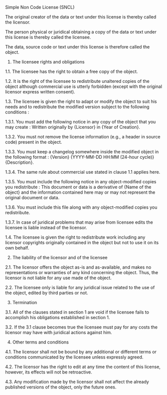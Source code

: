 

Simple Non Code License (SNCL)

The original creator of the data or text under this license is thereby called the licensor.

The person physical or juridical obtaining a copy of the data or text under this license is thereby called the licensee.

The data, source code or text under this license is therefore called the object.

1. The licensee rights and obligations

1.1. The licensee has the right to obtain a free copy of the object.

1.2. It is the right of the licensee to redistribute unaltered copies of the object although commercial use is utterly forbidden (except with the original licensor express written consent).

1.3. The licensee is given the right to adapt or modify the object to suit his needs and to redistribute the modified version subject to the following conditions :

1.3.1. You must add the following notice in any copy of the object that you may create : Written originally by {Licensor} in {Year of Creation}.

1.3.2. You must not remove the license information (e.g., a header in source code) present in the object.

1.3.3. You must keep a changelog somewhere inside the modified object in the following format : {Version} {YYYY-MM-DD HH:MM (24-hour cycle)} {Description}.

1.3.4. The same rule about commercial use stated in clause 1.1 applies here.

1.3.5. You must include the following notice in any object-modified copies you redistribute : This document or data is a derivative of {Name of the object} and the information contained here may or may not represent the original document or data.

1.3.6. You must include this file along with any object-modified copies you redistribute.

1.3.7. In case of juridical problems that may arise from licensee edits the licensee is liable instead of the licensor.

1.4. The licensee is given the right to redistribute work including any licensor copyrights originally contained in the object but not to use it on its own behalf.

2. The liability of the licensor and of the licensee

2.1. The licensor offers the object as-is and as-available, and makes no representations or warranties of any kind concerning the object. Thus, the licensor is not liable for any use made of the object.

2.2. The licensee only is liable for any juridical issue related to the use of the object, edited by third parties or not.

3. Termination

3.1. All of the clauses stated in section 1 are void if the licensee fails to accomplish his obligations established in section 1.

3.2. If the 3.1 clause becomes true the licensee must pay for any costs the licensor may have with juridical actions against him.

4. Other terms and conditions

4.1. The licensor shall not be bound by any additional or different terms or conditions communicated by the licensee unless expressly agreed.

4.2. The licensor has the right to edit at any time the content of this license, however, its effects will not be retroactive.

4.3. Any modification made by the licensor shall not affect the already published versions of the object, only the future ones.
